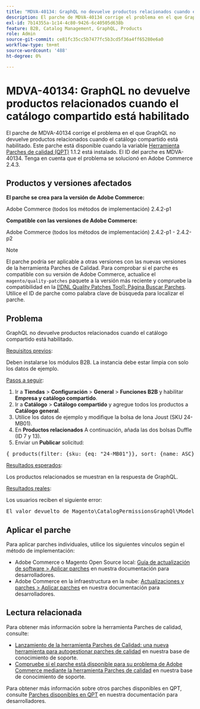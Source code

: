 ```yaml
---
title: "MDVA-40134: GraphQL no devuelve productos relacionados cuando el catálogo compartido está habilitado"
description: El parche de MDVA-40134 corrige el problema en el que GraphQL no devuelve productos relacionados cuando el catálogo compartido está habilitado. Este parche está disponible cuando está instalada la [Quality Patches Tool (QPT)](/help/announcements/adobe-commerce-announcements/magento-quality-patches-released-new-tool-to-self-serve-quality-patches.md) 1.1.2. El ID del parche es MDVA-40134. Tenga en cuenta que el problema se solucionó en Adobe Commerce 2.4.3.
exl-id: 7b14355a-1c14-4c80-9426-6c40505d638b
feature: B2B, Catalog Management, GraphQL, Products
role: Admin
source-git-commit: ce81fc35cc5b7477fc5b3cd5f36a4ff65280e6a0
workflow-type: tm+mt
source-wordcount: '488'
ht-degree: 0%

---
```


# MDVA-40134: GraphQL no devuelve productos relacionados cuando el catálogo compartido está habilitado

El parche de MDVA-40134 corrige el problema en el que GraphQL no devuelve productos relacionados cuando el catálogo compartido está habilitado. Este parche está disponible cuando la variable [Herramienta Parches de calidad (QPT)](/help/announcements/adobe-commerce-announcements/magento-quality-patches-released-new-tool-to-self-serve-quality-patches.md) 1.1.2 está instalado. El ID del parche es MDVA-40134. Tenga en cuenta que el problema se solucionó en Adobe Commerce 2.4.3.

## Productos y versiones afectados

**El parche se crea para la versión de Adobe Commerce:**

Adobe Commerce (todos los métodos de implementación) 2.4.2-p1

**Compatible con las versiones de Adobe Commerce:**

Adobe Commerce (todos los métodos de implementación) 2.4.2-p1 - 2.4.2-p2

>[!NOTE]
>
>El parche podría ser aplicable a otras versiones con las nuevas versiones de la herramienta Parches de Calidad. Para comprobar si el parche es compatible con su versión de Adobe Commerce, actualice el `magento/quality-patches` paquete a la versión más reciente y compruebe la compatibilidad en la [[!DNL Quality Patches Tool]: Página Buscar Parches](https://devdocs.magento.com/quality-patches/tool.html#patch-grid). Utilice el ID de parche como palabra clave de búsqueda para localizar el parche.

## Problema

GraphQL no devuelve productos relacionados cuando el catálogo compartido está habilitado.

<u>Requisitos previos</u>:

Deben instalarse los módulos B2B.
La instancia debe estar limpia con solo los datos de ejemplo.

<u>Pasos a seguir</u>:

1. Ir a **Tiendas** > **Configuración** > **General** > **Funciones B2B** y habilitar **Empresa y catálogo compartido**.
1. Ir a **Catálogo** > **Catálogo compartido** y agregue todos los productos a **Catálogo general**.
1. Utilice los datos de ejemplo y modifique la bolsa de lona Joust (SKU 24-MB01).
1. En **Productos relacionados** A continuación, añada las dos bolsas Duffle (ID 7 y 13).
1. Enviar un **Publicar** solicitud:

<pre>{ products(filter: {sku: {eq: "24-MB01"}}, sort: {name: ASC}) { items { related_products { uid name } } }</pre>

<u>Resultados esperados</u>:

Los productos relacionados se muestran en la respuesta de GraphQL.

<u>Resultados reales</u>:

Los usuarios reciben el siguiente error:

<pre>El valor devuelto de Magento\CatalogPermissionsGraphQl\Model\Store\StoreProcessor::getStoreId() debe ser del tipo int, null devuelto {"exception":"[object] (GraphQL\\Error\\Error(code: 0): El valor devuelto de Magento\\CatalogPermissionsGraphQl\\Model\\Store\\StoreProcessor::getStoreId() debe ser del tipo int, null devuelto </pre>

## Aplicar el parche

Para aplicar parches individuales, utilice los siguientes vínculos según el método de implementación:

* Adobe Commerce o Magento Open Source local: [Guía de actualización de software > Aplicar parches](https://devdocs.magento.com/guides/v2.4/comp-mgr/patching/mqp.html) en nuestra documentación para desarrolladores.
* Adobe Commerce en la infraestructura en la nube: [Actualizaciones y parches > Aplicar parches](https://devdocs.magento.com/cloud/project/project-patch.html) en nuestra documentación para desarrolladores.

## Lectura relacionada

Para obtener más información sobre la herramienta Parches de calidad, consulte:

* [Lanzamiento de la herramienta Parches de Calidad: una nueva herramienta para autogestionar parches de calidad](/help/announcements/adobe-commerce-announcements/magento-quality-patches-released-new-tool-to-self-serve-quality-patches.md) en nuestra base de conocimiento de soporte.
* [Compruebe si el parche está disponible para su problema de Adobe Commerce mediante la herramienta Parches de calidad](/help/support-tools/patches-available-in-qpt-tool/check-patch-for-magento-issue-with-magento-quality-patches.md) en nuestra base de conocimiento de soporte.

Para obtener más información sobre otros parches disponibles en QPT, consulte [Parches disponibles en QPT](https://devdocs.magento.com/quality-patches/tool.html#patch-grid) en nuestra documentación para desarrolladores.
